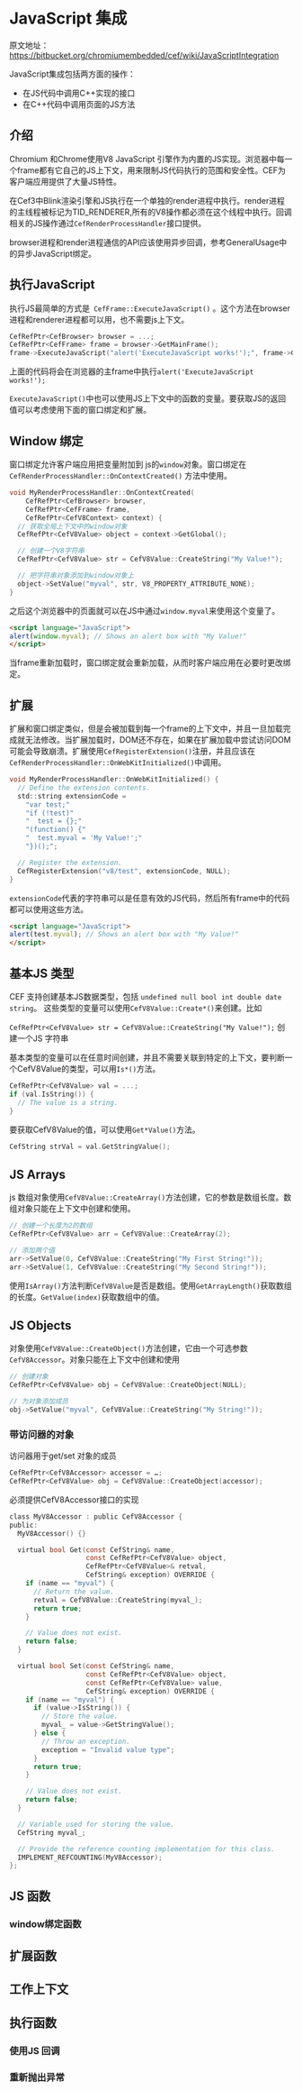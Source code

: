# JavaScript 集成

原文地址： https://bitbucket.org/chromiumembedded/cef/wiki/JavaScriptIntegration

JavaScript集成包括两方面的操作：

- 在JS代码中调用C++实现的接口
- 在C++代码中调用页面的JS方法



## 介绍

Chromium 和Chrome使用V8 JavaScript 引擎作为内置的JS实现。浏览器中每一个frame都有它自己的JS上下文，用来限制JS代码执行的范围和安全性。CEF为客户端应用提供了大量JS特性。

在Cef3中Blink渲染引擎和JS执行在一个单独的render进程中执行。render进程的主线程被标记为TID_RENDERER,所有的V8操作都必须在这个线程中执行。回调相关的JS操作通过`CefRenderProcessHandler`接口提供。

browser进程和render进程通信的API应该使用异步回调，参考GeneralUsage中的异步JavaScript绑定。



## 执行JavaScript

执行JS最简单的方式是` CefFrame::ExecuteJavaScript()` 。这个方法在browser进程和renderer进程都可以用，也不需要js上下文。

```c
CefRefPtr<CefBrowser> browser = ...;
CefRefPtr<CefFrame> frame = browser->GetMainFrame();
frame->ExecuteJavaScript("alert('ExecuteJavaScript works!');", frame->GetURL(), 0);
```

上面的代码将会在浏览器的主frame中执行`alert('ExecuteJavaScript works!');`

`ExecuteJavaScript()`中也可以使用JS上下文中的函数的变量。要获取JS的返回值可以考虑使用下面的窗口绑定和扩展。

## Window 绑定

窗口绑定允许客户端应用把变量附加到 js的`window`对象。窗口绑定在`CefRenderProcessHandler::OnContextCreated()` 方法中使用。

```c
void MyRenderProcessHandler::OnContextCreated(
    CefRefPtr<CefBrowser> browser,
    CefRefPtr<CefFrame> frame,
    CefRefPtr<CefV8Context> context) {
  // 获取全局上下文中的window对象
  CefRefPtr<CefV8Value> object = context->GetGlobal();

  // 创建一个V8字符串
  CefRefPtr<CefV8Value> str = CefV8Value::CreateString("My Value!");

  // 把字符串对象添加到window对象上
  object->SetValue("myval", str, V8_PROPERTY_ATTRIBUTE_NONE);
}
```

之后这个浏览器中的页面就可以在JS中通过`window.myval`来使用这个变量了。

```html
<script language="JavaScript">
alert(window.myval); // Shows an alert box with "My Value!"
</script>
```

当frame重新加载时，窗口绑定就会重新加载，从而时客户端应用在必要时更改绑定。



## 扩展

扩展和窗口绑定类似，但是会被加载到每一个frame的上下文中，并且一旦加载完成就无法修改。当扩展加载时，DOM还不存在，如果在扩展加载中尝试访问DOM可能会导致崩溃。扩展使用`CefRegisterExtension()`注册，并且应该在` CefRenderProcessHandler::OnWebKitInitialized()`中调用。

```c
void MyRenderProcessHandler::OnWebKitInitialized() {
  // Define the extension contents.
  std::string extensionCode =
    "var test;"
    "if (!test)"
    "  test = {};"
    "(function() {"
    "  test.myval = 'My Value!';"
    "})();";

  // Register the extension.
  CefRegisterExtension("v8/test", extensionCode, NULL);
}
```

`extensionCode`代表的字符串可以是任意有效的JS代码，然后所有frame中的代码都可以使用这些方法。

```html
<script language="JavaScript">
alert(test.myval); // Shows an alert box with "My Value!"
</script>
```



## 基本JS 类型

CEF 支持创建基本JS数据类型，包括 `undefined null bool int double date string`。 这些类型的变量可以使用`CefV8Value::Create*()`来创建。比如

`CefRefPtr<CefV8Value> str = CefV8Value::CreateString("My Value!");` 创建一个JS 字符串

基本类型的变量可以在任意时间创建，并且不需要关联到特定的上下文，要判断一个CefV8Value的类型，可以用`Is*()`方法。

```c
CefRefPtr<CefV8Value> val = ...;
if (val.IsString()) {
  // The value is a string.
}
```

要获取CefV8Value的值，可以使用`Get*Value()`方法。

```c
CefString strVal = val.GetStringValue();
```

## JS Arrays

js 数组对象使用`CefV8Value::CreateArray()`方法创建，它的参数是数组长度。数组对象只能在上下文中创建和使用。

```c
// 创建一个长度为2的数组
CefRefPtr<CefV8Value> arr = CefV8Value::CreateArray(2);

// 添加两个值
arr->SetValue(0, CefV8Value::CreateString("My First String!"));
arr->SetValue(1, CefV8Value::CreateString("My Second String!"));
```

使用`IsArray()`方法判断`CefV8Value`是否是数组。使用`GetArrayLength()`获取数组的长度。`GetValue(index)`获取数组中的值。



## JS Objects

对象使用`CefV8Value::CreateObject()`方法创建，它由一个可选参数`CefV8Accessor`。对象只能在上下文中创建和使用

```c
// 创建对象
CefRefPtr<CefV8Value> obj = CefV8Value::CreateObject(NULL);

// 为对象添加成员
obj->SetValue("myval", CefV8Value::CreateString("My String!"));
```



### 带访问器的对象

访问器用于get/set 对象的成员

```c
CefRefPtr<CefV8Accessor> accessor = …;
CefRefPtr<CefV8Value> obj = CefV8Value::CreateObject(accessor);
```

必须提供CefV8Accessor接口的实现

```c
class MyV8Accessor : public CefV8Accessor {
public:
  MyV8Accessor() {}

  virtual bool Get(const CefString& name,
                   const CefRefPtr<CefV8Value> object,
                   CefRefPtr<CefV8Value>& retval,
                   CefString& exception) OVERRIDE {
    if (name == "myval") {
      // Return the value.
      retval = CefV8Value::CreateString(myval_);
      return true;
    }

    // Value does not exist.
    return false;
  }

  virtual bool Set(const CefString& name,
                   const CefRefPtr<CefV8Value> object,
                   const CefRefPtr<CefV8Value> value,
                   CefString& exception) OVERRIDE {
    if (name == "myval") {
      if (value->IsString()) {
        // Store the value.
        myval_ = value->GetStringValue();
      } else {
        // Throw an exception.
        exception = "Invalid value type";
      }
      return true;
    }

    // Value does not exist.
    return false;
  }

  // Variable used for storing the value.
  CefString myval_;

  // Provide the reference counting implementation for this class.
  IMPLEMENT_REFCOUNTING(MyV8Accessor);
};
```



## JS 函数





### window绑定函数





## 扩展函数





## 工作上下文



## 执行函数



### 使用JS 回调



### 重新抛出异常











